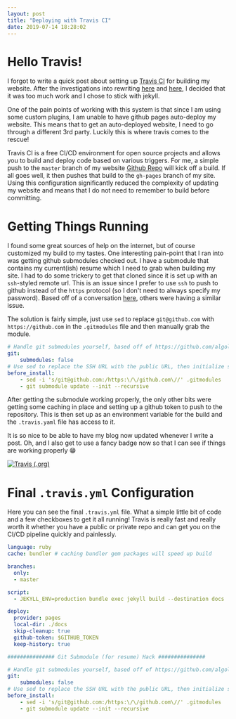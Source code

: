 ```yaml
---
layout: post
title: "Deploying with Travis CI"
date: 2019-07-14 18:28:02
---
```


# Hello Travis!
I forgot to write a quick post about setting up [Travis CI](http://travis-ci.org) for building my website. After the investigations into rewriting [here](https://amcolash.com/2019/07/02/if-it-aint-broke-dont-fix-it.html) and [here](https://amcolash.com/2019/06/18/rewriting-my-website.html), I decided that it was too much work and I chose to stick with jekyll.

One of the pain points of working with this system is that since I am using some custom plugins, I am unable to have github pages auto-deploy my website. This means that to get an auto-deployed website, I need to go through a different 3rd party. Luckily this is where travis comes to the rescue!

Travis CI is a free CI/CD environment for open source projects and allows you to build and deploy code based on various triggers. For me, a simple push to the `master` branch of my website [Github Repo](https://github.com/amcolash/amcolash) will kick off a build. If all goes well, it then pushes that build to the `gh-pages` branch of my site. Using this configuration significantly reduced the complexity of updating my website and means that I do not need to remember to build before committing.

# Getting Things Running
I found some great sources of help on the internet, but of course customized my build to my tastes. One interesting pain-point that I ran into was getting github submodules checked out. I have a submodule that contains my current(ish) resume which I need to grab when building my site. I had to do some trickery to get that cloned since it is set up with an `ssh`-styled remote url. This is an issue since I prefer to use `ssh` to push to github instead of the `https` protocol (so I don't need to always specify my password). Based off of a conversation [here](https://github.com/algolia/examples/issues/24), others were having a similar issue.

The solution is fairly simple, just use `sed` to replace `git@github.com` with `https://github.com` in the `.gitmodules` file and then manually grab the module.
```yaml
# Handle git submodules yourself, based off of https://github.com/algolia/examples/issues/24
git:
    submodules: false
# Use sed to replace the SSH URL with the public URL, then initialize submodules
before_install:
    - sed -i 's/git@github.com:/https:\/\/github.com\//' .gitmodules
    - git submodule update --init --recursive
```

After getting the submodule working properly, the only other bits were getting some caching in place and setting up a github token to push to the repository. This is then set up as an environment variable for the build and the `.travis.yaml` file has access to it.

It is so nice to be able to have my blog now updated whenever I write a post. Oh, and I also get to use a fancy badge now so that I can see if things are working properly :grin:

[![Travis (.org)](https://img.shields.io/travis/amcolash/amcolash.svg)](https://travis-ci.org/amcolash/amcolash)

# Final `.travis.yml` Configuration
Here you can see the final `.travis.yml` file. What a simple little bit of code and a few checkboxes to get it all running! Travis is really fast and really worth it whether you have a public or private repo and can get you on the CI/CD pipeline quickly and painlessly.

```yaml
language: ruby
cache: bundler # caching bundler gem packages will speed up build

branches:
  only:
  - master

script:
  - JEKYLL_ENV=production bundle exec jekyll build --destination docs

deploy:
  provider: pages
  local-dir: ./docs
  skip-cleanup: true
  github-token: $GITHUB_TOKEN
  keep-history: true

############### Git Submodule (for resume) Hack ###############

# Handle git submodules yourself, based off of https://github.com/algolia/examples/issues/24
git:
    submodules: false
# Use sed to replace the SSH URL with the public URL, then initialize submodules
before_install:
    - sed -i 's/git@github.com:/https:\/\/github.com\//' .gitmodules
    - git submodule update --init --recursive
```